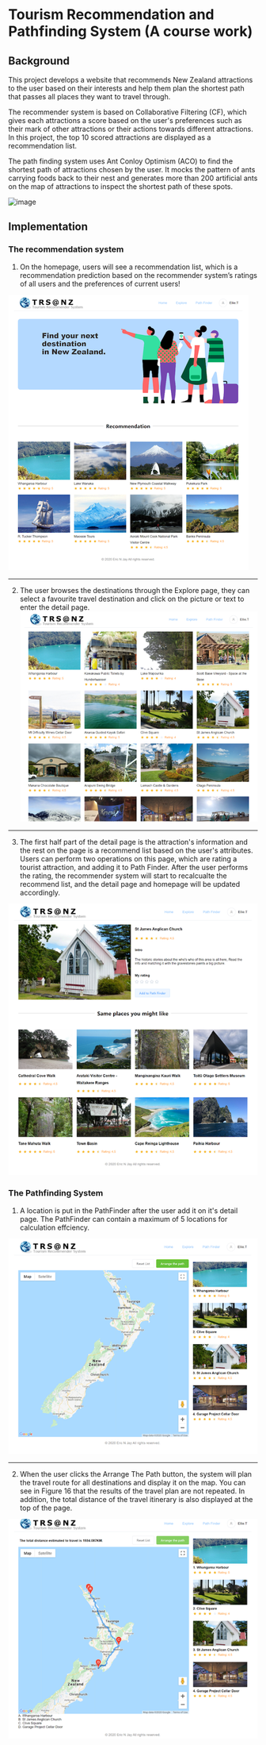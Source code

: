 # Tourism Recommendation and Pathfinding System (A course work)
## Background
This project develops a website that recommends New Zealand attractions to the user based on their interests and help them plan the shortest path that passes all places they want to travel through. 

The recommender system is based on Collaborative Filtering (CF), which gives each attractions a score based on the user's preferences such as their mark of other attractions or their actions towards different attractions. In this project, the top 10 scored attractions are displayed as a recommendation list.

The path finding system uses Ant Conloy Optimism (ACO) to find the shortest path of attractions chosen by the user. It mocks the pattern of ants carrying foods back to their nest and generates more than 200 artificial ants on the map of attractions to inspect the shortest path of these spots.

![image](https://user-images.githubusercontent.com/18132007/126140355-2929ae38-b4c7-403f-babf-8d8a1af13a72.png)

## Implementation

### The recommendation system
1. On the homepage, users will see a recommendation list, which is a recommendation prediction based on the recommender system’s ratings of all users and the preferences of current users!

![homepage](https://github.com/Eric0625/TourismRecommendation/blob/main/pictures/Home.png "The home page")
***
2. The user browses the destinations through the Explore page, they can select a favourite travel destination and click on the picture or text to enter the detail page.
![AttractionList](https://github.com/Eric0625/TourismRecommendation/blob/main/pictures/AttractionList.png "AttractionList page")
***
3. The first half part of the detail page is the attraction's information and the rest on the page is a recommend list based on the user's attributes.  Users can perform two operations on this page, which are rating a tourist attraction, and adding it to Path Finder. After the user performs the rating, the recommender system will start to recalcualte the recommend list, and the detail page and homepage will be updated accordingly.

![AttractionList](https://github.com/Eric0625/TourismRecommendation/blob/main/pictures/Recommendations.png "Details and recommendations page")

### The Pathfinding System
1. A location is put in the PathFinder after the user add it on it's detail page. The PathFinder can contain a maximum of 5 locations for calculation effciency.

![AttractionList](https://github.com/Eric0625/TourismRecommendation/blob/main/pictures/PathFinder.png "PathFinder page")
***
2. When the user clicks the Arrange The Path button, the system will plan the travel route for all destinations and display it on the map. You can see in Figure 16 that the results of the travel plan are not repeated. In addition, the total distance of the travel itinerary is also displayed at the top of the page.

![AttractionList](https://github.com/Eric0625/TourismRecommendation/blob/main/pictures/PathofResult.png "PathFinding result page")
